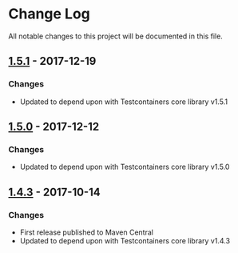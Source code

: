 # Change Log
All notable changes to this project will be documented in this file.

## [1.5.1] - 2017-12-19
### Changes
- Updated to depend upon with Testcontainers core library v1.5.1

## [1.5.0] - 2017-12-12
### Changes
- Updated to depend upon with Testcontainers core library v1.5.0

## [1.4.3] - 2017-10-14
### Changes
- First release published to Maven Central
- Updated to depend upon with Testcontainers core library v1.4.3

[1.5.1]: https://github.com/testcontainers/testcontainers-java-module-dynalite/releases/tag/1.5.1
[1.5.0]: https://github.com/testcontainers/testcontainers-java-module-dynalite/releases/tag/1.5.0
[1.4.3]: https://github.com/testcontainers/testcontainers-java-module-dynalite/releases/tag/1.4.3